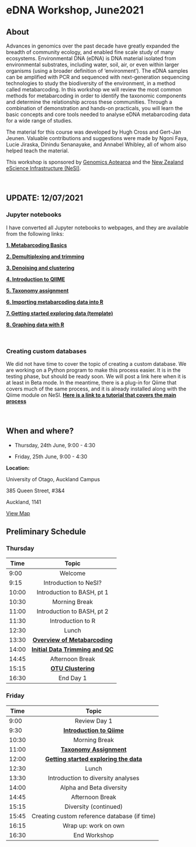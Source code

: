 # eDNA Workshop, June2021

## About

Advances in genomics over the past decade have greatly expanded the breadth of community ecology, and enabled fine scale study of many ecosystems. Environmental DNA (eDNA) is DNA material isolated from environmental substrates, including water, soil, air, or even within larger organisms (using a broader definition of ‘environment’). The eDNA samples can be amplified with PCR and sequenced with next-generation sequencing technologies to study the biodiversity of the environment, in a method called metabarcoding. In this workshop we will review the most common methods for metabarcoding in order to identify the taxonomic components and determine the relationship across these communities. Through a combination of demonstration and hands-on practicals, you will learn the basic concepts and core tools needed to analyse eDNA metabarcoding data for a wide range of studies.

The material for this course was developed by Hugh Cross and Gert-Jan Jeunen. Valuable contributions and suggestions were made by Ngoni Faya, Lucie Jiraska, Dinindu Senanayake, and Annabel Whibley, all of whom also helped teach the material.

This workshop is sponsored by <a href="https://www.genomics-aotearoa.org.nz/" target="_blank" rel="noopener noreferrer">Genomics Aotearoa</a> and the <a href="https://www.nesi.org.nz/" target="_blank" rel="noopener noreferrer">New Zealand eScience Infrastructure (NeSI)</a>. 

<br>

## UPDATE: 12/07/2021

### Jupyter notebooks

I have converted all Jupyter notebooks to webpages, and they are available from the following links: 

<a href="notebook_htmls/01_Metabarcoding_Basics.html" target="_blank" rel="noopener noreferrer"><b>1. Metabarcoding Basics</b></a>

<a href="notebook_htmls/02_demultiplex_and_trimming.html" target="_blank" rel="noopener noreferrer"><b>2. Demultiplexing and trimming</b></a>

<a href="notebook_htmls/03_denoising_and_clustering.html" target="_blank" rel="noopener noreferrer"><b>3. Denoising and clustering</b></a>

<a href="notebook_htmls/04_intro_to_qiime.html" target="_blank" rel="noopener noreferrer"><b>4. Introduction to QIIME</b></a>

<a href="notebook_htmls/05_taxonomy_assignment.html" target="_blank" rel="noopener noreferrer"><b>5. Taxonomy assignment</b></a>

<a href="notebook_htmls/06_importing_into_R.html" target="_blank" rel="noopener noreferrer"><b>6. Importing metabarcoding data into R</b></a>

<a href="notebook_htmls/07_getting_started_exploring_data.html" target="_blank" rel="noopener noreferrer"><b>7. Getting started exploring data (template)</b></a>

<a href="notebook_htmls/08_graphing_data_with_R.html" target="_blank" rel="noopener noreferrer"><b>8. Graphing data with R</b></a>

<br>

### Creating custom databases

We did not have time to cover the topic of creating a custom database. We are working on a Python program to make this process easier. It is in the testing phase, but should be ready soon. We will post a link here when it is at least in Beta mode. In the meantime, there is a plug-in for Qiime that covers much of the same process, and it is already installed along with the Qiime module on NeSI. <a href="https://forum.qiime2.org/t/using-rescript-to-compile-sequence-databases-and-taxonomy-classifiers-from-ncbi-genbank/15947" target="_blank" rel="noopener noreferrer"><b>Here is a link to a tutorial that covers the main process</b></a>

<br>


## When and where?

- Thursday, 24th June, 9:00 - 4:30

- Friday, 25th June, 9:00 - 4:30

**Location:**

University of Otago, Auckland Campus

385 Queen Street, #3&4

Auckland, 1141

<a href="https://www.google.com/maps/place/36%C2%B051'21.6%22S+174%C2%B045'42.2%22E/@-36.8560007,174.7611868,19z/data=!3m1!4b1!4m5!3m4!1s0x0:0x0!8m2!3d-36.8560007!4d174.761734?hl=en-AU" target="_blank" rel="noopener noreferrer">View Map</a>



## Preliminary Schedule

### Thursday

 Time | Topic 
---|:---:
9:00 | Welcome
9:15 | Introduction to NeSI?
10:00 | Introduction to BASH, pt 1
10:30 | Morning Break
11:00 | Introduction to BASH, pt 2
11:30 | Introduction to R
12:30 | Lunch
13:30 | [**Overview of Metabarcoding**](chapters/01_Metabarcoding_Basics.md)
14:00 | [**Initial Data Trimming and QC**](chapters/02_demultiplex_and_trimming.md)
14:45 | Afternoon Break
15:15 | [**OTU Clustering**](chapters/03_denoising_and_clustering.md)
16:30 | End Day 1

### Friday

 Time | Topic 
---|:---:
9:00 | Review Day 1
9:30 | [**Introduction to Qiime**](chapters/04_intro_to_qiime.md)
10:30 | Morning Break
11:00 | [**Taxonomy Assignment**](chapters/05_taxonomy_assignment.md)
12:00 | [**Getting started exploring the data**](chapters/06_importing_into_R.md)
12:30 | Lunch
13:30 | Introduction to diversity analyses
14:00 | Alpha and Beta diversity
14:45 | Afternoon Break
15:15 | Diversity (continued)
15:45 | Creating custom reference database (if time)
16:15 | Wrap up: work on own
16:30 | End Workshop

